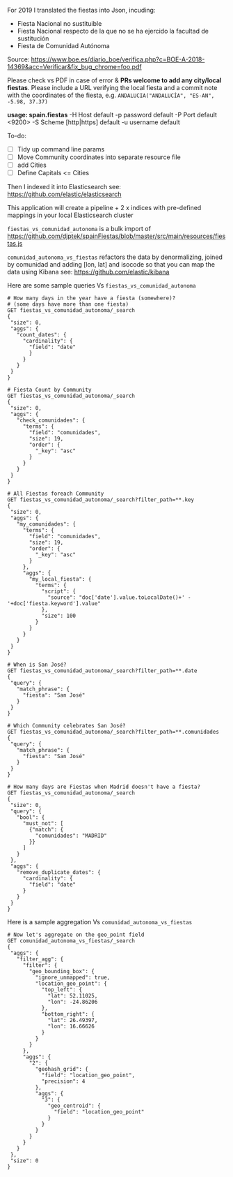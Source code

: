 For 2019 I translated the fiestas into Json, incuding:

- Fiesta Nacional no sustituible
- Fiesta Nacional respecto de la que no se ha ejercido la facultad de sustitución
- Fiesta de Comunidad Autónoma

Source: https://www.boe.es/diario_boe/verifica.php?c=BOE-A-2018-14369&acc=Verificar&fix_bug_chrome=foo.pdf

Please check vs PDF in case of error & **PRs welcome to add any city/local fiestas**. Please include a URL verifying the local fiesta and a commit note with the coordinates of the fiesta, e.g. `ANDALUCIA("ANDALUCÍA", "ES-AN", -5.98, 37.37)`

**usage: spain.fiestas**
 -H <arg>   Host default <localhost>
 -p <arg>   password default <password>
 -P <arg>   Port default <9200>
 -S <arg>   Scheme [http|https] default <http>
 -u <arg>   username default <elastic>

To-do: 
- [ ] Tidy up command line params
- [ ] Move Community coordinates into separate resource file
- [ ] add Cities 
- [ ] Define Capitals <= Cities 

Then I indexed it into Elasticsearch see: https://github.com/elastic/elasticsearch

This application will create a pipeline + 2 x indices with pre-defined mappings in your local Elasticsearch cluster

```fiestas_vs_comunidad_autonoma``` is a bulk import of https://github.com/djptek/spainFiestas/blob/master/src/main/resources/fiestas.js

```comunidad_autonoma_vs_fiestas``` refactors the data by denormalizing, joined
 by comunidad and adding [lon, lat] and isocode so that you can map the data using
  Kibana see: https://github.com/elastic/kibana

Here are some sample queries Vs ```fiestas_vs_comunidad_autonoma```

```
# How many days in the year have a fiesta (somewhere)?
# (some days have more than one fiesta)
GET fiestas_vs_comunidad_autonoma/_search
{
 "size": 0,
 "aggs": {
   "count_dates": {
     "cardinality": {
       "field": "date"
       }
     }
   }
 }
}

# Fiesta Count by Community
GET fiestas_vs_comunidad_autonoma/_search
{
 "size": 0,
 "aggs": {
   "check_comunidades": {
     "terms": {
       "field": "comunidades",
       "size": 19,
       "order": {
         "_key": "asc"
       }
     }
   }
 }
}

# All Fiestas foreach Community
GET fiestas_vs_comunidad_autonoma/_search?filter_path=**.key
{
 "size": 0,
 "aggs": {
   "my_comunidades": {
     "terms": {
       "field": "comunidades",
       "size": 19,
       "order": {
         "_key": "asc"
       }
     },
     "aggs": {
       "my_local_fiesta": {
         "terms": {
           "script": {
             "source": "doc['date'].value.toLocalDate()+' - '+doc['fiesta.keyword'].value"
           },
           "size": 100
         }
       }
     }
   }
 }
}

# When is San José?
GET fiestas_vs_comunidad_autonoma/_search?filter_path=**.date
{
 "query": {
   "match_phrase": {
     "fiesta": "San José"
   }
 }
}

# Which Community celebrates San José?
GET fiestas_vs_comunidad_autonoma/_search?filter_path=**.comunidades
{
 "query": {
   "match_phrase": {
     "fiesta": "San José"
   }
 }
}

# How many days are Fiestas when Madrid doesn't have a fiesta?
GET fiestas_vs_comunidad_autonoma/_search
{
 "size": 0, 
 "query": {
   "bool": {
     "must_not": [
       {"match": {
         "comunidades": "MADRID"
       }}
     ]
   }
 },
 "aggs": {
   "remove_duplicate_dates": {
     "cardinality": {
       "field": "date"
     }
   }
 }
}
```

Here is a sample aggregation Vs ```comunidad_autonoma_vs_fiestas```

```
# Now let's aggregate on the geo_point field
GET comunidad_autonoma_vs_fiestas/_search
{
 "aggs": {
   "filter_agg": {
     "filter": {
       "geo_bounding_box": {
         "ignore_unmapped": true,
         "location_geo_point": {
           "top_left": {
             "lat": 52.11025,
             "lon": -24.86206
           },
           "bottom_right": {
             "lat": 26.49397,
             "lon": 16.66626
           }
         }
       }
     },
     "aggs": {
       "2": {
         "geohash_grid": {
           "field": "location_geo_point",
           "precision": 4
         },
         "aggs": {
           "3": {
             "geo_centroid": {
               "field": "location_geo_point"
             }
           }
         }
       }
     }
   }
 },
 "size": 0
}

```
